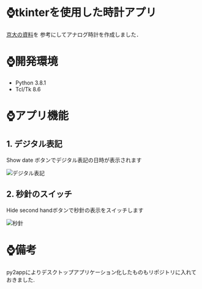 # :watch:tkinterを使用した時計アプリ

[京大の資料](https://repository.kulib.kyoto-u.ac.jp/dspace/handle/2433/24569)を
参考にしてアナログ時計を作成しました．

# :watch:開発環境
* Python 3.8.1
* Tcl/Tk 8.6

# :watch:アプリ機能
## 1. デジタル表記
Show date ボタンでデジタル表記の日時が表示されます

![デジタル表記](https://user-images.githubusercontent.com/68591876/106018608-0dd92f00-6105-11eb-8728-69864e34bfd5.png)

## 2. 秒針のスイッチ
Hide second handボタンで秒針の表示をスイッチします

![秒針](https://user-images.githubusercontent.com/68591876/106018294-b5099680-6104-11eb-8d5d-b78302b55c5f.png)

# :watch:備考
py2appによりデスクトップアプリケーション化したものもリポジトリに入れておきました.
